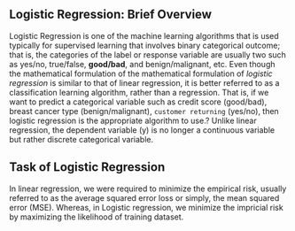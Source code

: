 ## Logistic Regression: Brief Overview
Logistic Regression is  one of the machine learning algorithms that is used typically for supervised learning that involves binary categorical outcome; that is, the categories of the label or response variable are usually two such as yes/no, true/false, __good/bad__, and benign/malignant, etc. Even though the mathematical formulation of the mathematical formulation of _logistic regression_ is similar to that of linear regression, it is better referred to as a classification learning algorithm, rather than a regression. That is, if we want to predict a categorical variable such as credit score (good/bad), breast cancer type (benign/malignant), `customer returning` (yes/no), then logistic regression is the appropriate algorithm to use.? Unlike linear regression, the dependent
variable (y) is no longer a continuous variable but rather discrete categorical variable.

## Task of Logistic Regression
In linear regression, we were required to minimize the empirical risk, usually referred to as the average squared error loss or simply, the mean squared error (MSE). Whereas, in Logistic regression, we minimize the impricial risk by maximizing the likelihood of training dataset.
